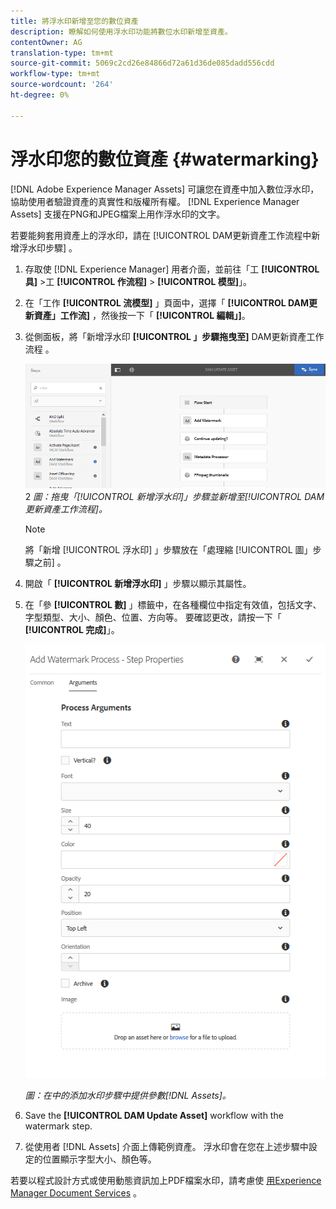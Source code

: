 ```yaml
---
title: 將浮水印新增至您的數位資產
description: 瞭解如何使用浮水印功能將數位水印新增至資產。
contentOwner: AG
translation-type: tm+mt
source-git-commit: 5069c2cd26e84866d72a61d36de085dadd556cdd
workflow-type: tm+mt
source-wordcount: '264'
ht-degree: 0%

---
```



# 浮水印您的數位資產 {#watermarking}

[!DNL Adobe Experience Manager Assets] 可讓您在資產中加入數位浮水印，協助使用者驗證資產的真實性和版權所有權。 [!DNL Experience Manager Assets] 支援在PNG和JPEG檔案上用作浮水印的文字。

若要能夠套用資產上的浮水印，請在 [!UICONTROL DAM更新資產工作流程中新增浮水印步驟] 。

1. 存取使 [!DNL Experience Manager] 用者介面，並前往「工 **[!UICONTROL 具]** >工 **[!UICONTROL 作流程]** > **[!UICONTROL 模型]**」。
1. 在「工作 **[!UICONTROL 流模型]** 」頁面中，選擇「 **[!UICONTROL DAM更新資產」工作流]** ，然後按一下「 **[!UICONTROL 編輯」]**。

1. 從側面板，將「新增浮水印 **[!UICONTROL 」步驟拖曳至]** DAM更新資產工作流程  。

   ![拖曳「 [!UICONTROL 新增浮水印] 」步驟並新增至 [!UICONTROL DAM更新資產工作流程]](assets/add_watermark_step_aem_assets.png)2
   *圖：拖曳「[!UICONTROL 新增浮水印]」步驟並新增至[!UICONTROL DAM更新資產工作流程]。*

   >[!NOTE]
   >
   >將「新增 [!UICONTROL 浮水印] 」步驟放在「處理縮 [!UICONTROL 圖」步驟之前] 。

1. 開啟「 **[!UICONTROL 新增浮水印]** 」步驟以顯示其屬性。
1. 在「參 **[!UICONTROL 數]** 」標籤中，在各種欄位中指定有效值，包括文字、字型類型、大小、顏色、位置、方向等。 要確認更改，請按一下「 **[!UICONTROL 完成]**」。

   ![在「資產」的「新增浮水印」步驟中提供引數](assets/arguments_add_watermark_aem_assets.png)

   *圖：在中的添加水印步驟中提供參數[!DNL Assets]。*

1. Save the **[!UICONTROL DAM Update Asset]** workflow with the watermark step.
1. 從使用者 [!DNL Assets] 介面上傳範例資產。 浮水印會在您在上述步驟中設定的位置顯示字型大小、顏色等。

若要以程式設計方式或使用動態資訊加上PDF檔案水印，請考慮使 [用Experience Manager Document Services](/help/forms/using/overview-aem-document-services.md) 。

